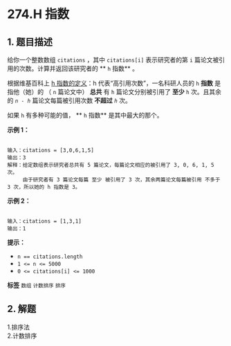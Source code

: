 # 274.H 指数

## 1. 题目描述

给你一个整数数组 `citations` ，其中 `citations[i]` 表示研究者的第 `i` 篇论文被引用的次数。计算并返回该研究者的 ** `h` 指数** 。

根据维基百科上 <a href="https://baike.baidu.com/item/h-index/3991452?fr=aladdin" target="_blank">h 指数的定义</a>：h 代表“高引用次数”，一名科研人员的 `h` **指数** 是指他（她）的 （ `n` 篇论文中） **总共** 有 `h` 篇论文分别被引用了 **至少** `h` 次。且其余的 *`n - h`* 篇论文每篇被引用次数 **不超过** *`h`* 次。

如果 `h` 有多种可能的值， ** `h` 指数** 是其中最大的那个。

 

 **示例 1：** 

```

输入：citations = [3,0,6,1,5]
输出：3 
解释：给定数组表示研究者总共有 5 篇论文，每篇论文相应的被引用了 3, 0, 6, 1, 5 次。
     由于研究者有 3 篇论文每篇 至少 被引用了 3 次，其余两篇论文每篇被引用 不多于 3 次，所以她的 h 指数是 3。
```
 **示例 2：** 

```

输入：citations = [1,3,1]
输出：1

```
 

 **提示：** 
-  `n == citations.length` 
-  `1 <= n <= 5000` 
-  `0 <= citations[i] <= 1000` 
 
**标签**
`数组` `计数排序` `排序` 


## 2. 解题
1.排序法  
2.计数排序
